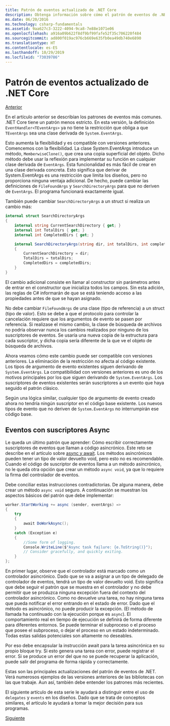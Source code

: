```yaml
---
title: Patrón de eventos actualizado de .NET Core
description: Obtenga información sobre cómo el patrón de eventos de .NET Core permite la flexibilidad con la compatibilidad con versiones anteriores y cómo implementar un procesamiento de eventos seguro con suscriptores asincrónicos.
ms.date: 06/20/2016
ms.technology: csharp-fundamentals
ms.assetid: 9aa627c3-3222-4094-9ca8-7e88e1071e06
ms.openlocfilehash: a916a09b622f8df9bf99fafe52f35c706220f484
ms.sourcegitcommit: ad800f019ac976cb669e635fb0ea49db740e6890
ms.translationtype: HT
ms.contentlocale: es-ES
ms.lasthandoff: 10/29/2019
ms.locfileid: "73039786"
---
```

# <a name="the-updated-net-core-event-pattern"></a>Patrón de eventos actualizado de .NET Core

[Anterior](event-pattern.md)

En el artículo anterior se describían los patrones de eventos más comunes. .NET Core tiene un patrón menos estricto. En esta versión, la definición `EventHandler<TEventArgs>` ya no tiene la restricción que obliga a que `TEventArgs` sea una clase derivada de `System.EventArgs`.

Esto aumenta la flexibilidad y es compatible con versiones anteriores. Comencemos con la flexibilidad. La clase System.EventArgs introduce un método, `MemberwiseClone()`, que crea una copia superficial del objeto.
Dicho método debe usar la reflexión para implementar su función en cualquier clase derivada de `EventArgs`. Esta funcionalidad es más fácil de crear en una clase derivada concreta. Esto significa que derivar de System.EventArgs es una restricción que limita los diseños, pero no proporciona ninguna ventaja adicional.
De hecho, puede cambiar las definiciones de `FileFoundArgs` y `SearchDirectoryArgs` para que no deriven de `EventArgs`.
El programa funcionará exactamente igual.

También puede cambiar `SearchDirectoryArgs` a un struct si realiza un cambio más:

```csharp
internal struct SearchDirectoryArgs
{
    internal string CurrentSearchDirectory { get; }
    internal int TotalDirs { get; }
    internal int CompletedDirs { get; }

    internal SearchDirectoryArgs(string dir, int totalDirs, int completedDirs) : this()
    {
        CurrentSearchDirectory = dir;
        TotalDirs = totalDirs;
        CompletedDirs = completedDirs;
    }
}
```

El cambio adicional consiste en llamar al constructor sin parámetros antes de entrar en el constructor que inicializa todos los campos. Sin esta adición, las reglas de C# informarán de que se está teniendo acceso a las propiedades antes de que se hayan asignado.

No debe cambiar `FileFoundArgs` de una clase (tipo de referencia) a un struct (tipo de valor). Esto se debe a que el protocolo para controlar la cancelación requiere que los argumentos de evento se pasen por referencia. Si realizase el mismo cambio, la clase de búsqueda de archivos no podría observar nunca los cambios realizados por ninguno de los suscriptores de eventos. Se usaría una nueva copia de la estructura para cada suscriptor, y dicha copia sería diferente de la que ve el objeto de búsqueda de archivos.

Ahora veamos cómo este cambio puede ser compatible con versiones anteriores.
La eliminación de la restricción no afecta al código existente. Los tipos de argumento de evento existentes siguen derivando de `System.EventArgs`.
La compatibilidad con versiones anteriores es uno de los motivos principales por los que siguen derivando de `System.EventArgs`. Los suscriptores de eventos existentes serán suscriptores a un evento que haya seguido el patrón clásico.

Según una lógica similar, cualquier tipo de argumento de evento creado ahora no tendría ningún suscriptor en el código base existente. Los nuevos tipos de evento que no deriven de `System.EventArgs` no interrumpirán ese código base.

## <a name="events-with-async-subscribers"></a>Eventos con suscriptores Async

Le queda un último patrón que aprender: Cómo escribir correctamente suscriptores de eventos que llaman a código asincrónico. Este reto se describe en el artículo sobre [async y await](async.md). Los métodos asincrónicos pueden tener un tipo de valor devuelto void, pero esto no es recomendable. Cuando el código de suscriptor de eventos llama a un método asincrónico, no le queda otra opción que crear un método `async void`, ya que lo requiere la firma del controlador de eventos.

Debe conciliar estas instrucciones contradictorias. De alguna manera, debe crear un método `async void` seguro. A continuación se muestran los aspectos básicos del patrón que debe implementar:

```csharp
worker.StartWorking += async (sender, eventArgs) =>
{
    try 
    {
        await DoWorkAsync();
    }
    catch (Exception e)
    {
        //Some form of logging.
        Console.WriteLine($"Async task failure: {e.ToString()}");
        // Consider gracefully, and quickly exiting.
    }
};
```

En primer lugar, observe que el controlador está marcado como un controlador asincrónico. Dado que se va a asignar a un tipo de delegado de controlador de eventos, tendrá un tipo de valor devuelto void. Esto significa que debe seguir el patrón que se muestra en el controlador y no debe permitir que se produzca ninguna excepción fuera del contexto del controlador asincrónico. Como no devuelve una tarea, no hay ninguna tarea que pueda notificar el error entrando en el estado de error. Dado que el método es asincrónico, no puede producir la excepción. (El método de llamada ha continuado con la ejecución porque es `async`). El comportamiento real en tiempo de ejecución se definirá de forma diferente para diferentes entornos. Se puede terminar el subproceso o el proceso que posee el subproceso, o dejar el proceso en un estado indeterminado. Todas estas salidas potenciales son altamente no deseables.

Por eso debe encapsular la instrucción await para la tarea asincrónica en su propio bloque try. Si esto genera una tarea con error, puede registrar el error. Si se produce un error del que no se puede recuperar la aplicación, puede salir del programa de forma rápida y correctamente.

Estas son las principales actualizaciones del patrón de eventos de .NET. Verá numerosos ejemplos de las versiones anteriores de las bibliotecas con las que trabaje. Aun así, también debe entender los patrones más recientes.

El siguiente artículo de esta serie le ayudará a distinguir entre el uso de `delegates` y `events` en los diseños. Dado que se trata de conceptos similares, el artículo le ayudará a tomar la mejor decisión para sus programas.

[Siguiente](distinguish-delegates-events.md)
